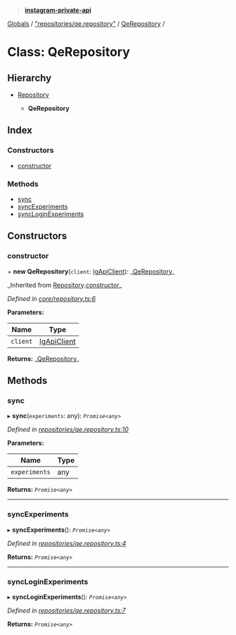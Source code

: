 > **[instagram-private-api](../README.md)**

[Globals](../README.md) / ["repositories/qe.repository"](../modules/_repositories_qe_repository_.md) / [QeRepository](_repositories_qe_repository_.qerepository.md) /

# Class: QeRepository

## Hierarchy

- [Repository](_core_repository_.repository.md)

  - **QeRepository**

## Index

### Constructors

- [constructor](_repositories_qe_repository_.qerepository.md#constructor)

### Methods

- [sync](_repositories_qe_repository_.qerepository.md#sync)
- [syncExperiments](_repositories_qe_repository_.qerepository.md#syncexperiments)
- [syncLoginExperiments](_repositories_qe_repository_.qerepository.md#syncloginexperiments)

## Constructors

### constructor

\+ **new QeRepository**(`client`: [IgApiClient](_core_client_.igapiclient.md)): _[QeRepository](\_repositories_qe_repository_.qerepository.md)\_

_Inherited from [Repository](\_core_repository_.repository.md).[constructor](_core_repository_.repository.md#constructor)\_

_Defined in [core/repository.ts:6](https://github.com/realinstadude/instagram-private-api/blob/4ae8fec/src/core/repository.ts#L6)_

**Parameters:**

| Name     | Type                                        |
| -------- | ------------------------------------------- |
| `client` | [IgApiClient](_core_client_.igapiclient.md) |

**Returns:** _[QeRepository](\_repositories_qe_repository_.qerepository.md)\_

## Methods

### sync

▸ **sync**(`experiments`: any): _`Promise<any>`_

_Defined in [repositories/qe.repository.ts:10](https://github.com/realinstadude/instagram-private-api/blob/4ae8fec/src/repositories/qe.repository.ts#L10)_

**Parameters:**

| Name          | Type |
| ------------- | ---- |
| `experiments` | any  |

**Returns:** _`Promise<any>`_

---

### syncExperiments

▸ **syncExperiments**(): _`Promise<any>`_

_Defined in [repositories/qe.repository.ts:4](https://github.com/realinstadude/instagram-private-api/blob/4ae8fec/src/repositories/qe.repository.ts#L4)_

**Returns:** _`Promise<any>`_

---

### syncLoginExperiments

▸ **syncLoginExperiments**(): _`Promise<any>`_

_Defined in [repositories/qe.repository.ts:7](https://github.com/realinstadude/instagram-private-api/blob/4ae8fec/src/repositories/qe.repository.ts#L7)_

**Returns:** _`Promise<any>`_
